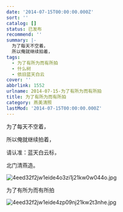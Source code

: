 ```yaml
---
date: '2014-07-15T00:00:00.000Z'
sort: ''
catalog: []
status: 已发布
recommend: ''
summary: |-
  为了每天不空着，
  所以俺就继续拍着，
tags:
  - 为了有所为而有所拍
  - 什么树
  - 依旧蓝天白云
cover: ''
abbrlink: 1552
urlname: 2014-07-15-为了有所为而有所拍
title: 为了有所为而有所拍
category: 燕美清照
lastMod: '2014-07-15T00:00:00.000Z'
---
```


为了每天不空着，


所以俺就继续拍着，


请认准：蓝天白云标，


北门清燕造。


![4eed32f2jw1eide4o3zi1j21kw0w044o.jpg](https://image.bmqy.net/upload/4eed32f2jw1eide4o3zi1j21kw0w044o.jpg)


为了有所为而有所拍


![4eed32f2jw1eide4zp09nj21kw2t3nhe.jpg](https://image.bmqy.net/upload/4eed32f2jw1eide4zp09nj21kw2t3nhe.jpg)

